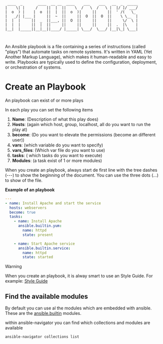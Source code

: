 ```

 ____  _       ____  __ __  ____    ___    ___   __  _  _____
|    \| |     /    ||  |  ||    \  /   \  /   \ |  |/ ]/ ___/
|  o  ) |    |  o  ||  |  ||  o  )|     ||     ||  ' /(   \_ 
|   _/| |___ |     ||  ~  ||     ||  O  ||  O  ||    \ \__  |
|  |  |     ||  _  ||___, ||  O  ||     ||     ||     \/  \ |
|  |  |     ||  |  ||     ||     ||     ||     ||  .  |\    |
|__|  |_____||__|__||____/ |_____| \___/  \___/ |__|\_| \___|
                                                             


```
An Ansible playbook is a file containing a series of instructions (called "plays") that automate tasks on remote systems. It's written in YAML (Yet Another Markup Language), which makes it human-readable and easy to write. Playbooks are typically used to define the configuration, deployment, or orchestration of systems.

# Create an Playbook
An playbook can exist of or more plays

In each play you can set the following items
1. **Name**: (Description of what this play does)
2. **Hosts**: (again which host, group, localhost, all do you want to run the play at)
3. **become**: (Do you want to elevate the permissions (become an different user))
4. **vars**: (which variable do you want to specify)
5. **vars_files**: (Which var file do you want to use)
6. **tasks**: ( which tasks do you want to execute)
7. **Modules**: (a task exist of 1 or more modules)

When you create an playbook, always start de first line with the tree dashes (---) to show the beginning of the document. You can use the three dots (...) to show of the file.

**Example of an playbook**
```YAML
---
- name: Install Apache and start the service
  hosts: webservers
  become: true
  tasks:
    - name: Install Apache
      ansible.builtin.yum:
        name: httpd
        state: present

    - name: Start Apache service
      ansible.builtin.service:
        name: httpd
        state: started


```
>[!WARNING]
> When you create an playbook, it is alway smart to use an Style Guide.
> For example: [Style Guide](https://github.com/g-martens/Ansible-Style-Guide)

## Find the available modules
By default you can use al the modules which are embedded with ansible.
These are the [ansible.builtin](https://docs.ansible.com/ansible/latest/collections/ansible/builtin/index.html#plugins-in-ansible-builtin) modules.

within ansible-navigator you can find which collections and modules are available
```bash
ansible-navigator collections list
```